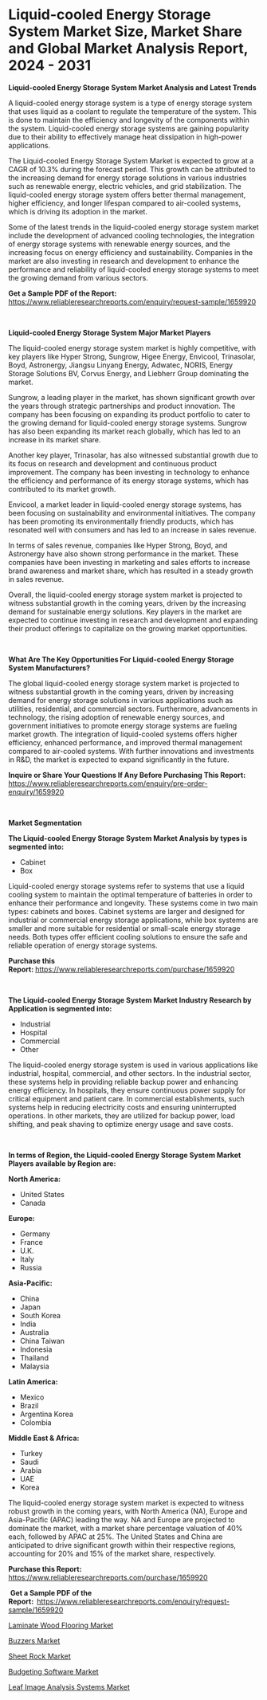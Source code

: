 <p><h1>Liquid-cooled Energy Storage System Market Size, Market Share and Global Market Analysis Report, 2024 - 2031</h1></p><p><strong>Liquid-cooled Energy Storage System Market Analysis and Latest Trends</strong></p>
<p><p>A liquid-cooled energy storage system is a type of energy storage system that uses liquid as a coolant to regulate the temperature of the system. This is done to maintain the efficiency and longevity of the components within the system. Liquid-cooled energy storage systems are gaining popularity due to their ability to effectively manage heat dissipation in high-power applications.</p><p>The Liquid-cooled Energy Storage System Market is expected to grow at a CAGR of 10.3% during the forecast period. This growth can be attributed to the increasing demand for energy storage solutions in various industries such as renewable energy, electric vehicles, and grid stabilization. The liquid-cooled energy storage system offers better thermal management, higher efficiency, and longer lifespan compared to air-cooled systems, which is driving its adoption in the market.</p><p>Some of the latest trends in the liquid-cooled energy storage system market include the development of advanced cooling technologies, the integration of energy storage systems with renewable energy sources, and the increasing focus on energy efficiency and sustainability. Companies in the market are also investing in research and development to enhance the performance and reliability of liquid-cooled energy storage systems to meet the growing demand from various sectors.</p></p>
<p><strong>Get a Sample PDF of the Report:&nbsp;</strong> <a href="https://www.reliableresearchreports.com/enquiry/request-sample/1659920">https://www.reliableresearchreports.com/enquiry/request-sample/1659920</a></p>
<p>&nbsp;</p>
<p><strong>Liquid-cooled Energy Storage System Major Market Players</strong></p>
<p><p>The liquid-cooled energy storage system market is highly competitive, with key players like Hyper Strong, Sungrow, Higee Energy, Envicool, Trinasolar, Boyd, Astronergy, Jiangsu Linyang Energy, Adwatec, NORIS, Energy Storage Solutions BV, Corvus Energy, and Liebherr Group dominating the market.</p><p>Sungrow, a leading player in the market, has shown significant growth over the years through strategic partnerships and product innovation. The company has been focusing on expanding its product portfolio to cater to the growing demand for liquid-cooled energy storage systems. Sungrow has also been expanding its market reach globally, which has led to an increase in its market share.</p><p>Another key player, Trinasolar, has also witnessed substantial growth due to its focus on research and development and continuous product improvement. The company has been investing in technology to enhance the efficiency and performance of its energy storage systems, which has contributed to its market growth.</p><p>Envicool, a market leader in liquid-cooled energy storage systems, has been focusing on sustainability and environmental initiatives. The company has been promoting its environmentally friendly products, which has resonated well with consumers and has led to an increase in sales revenue.</p><p>In terms of sales revenue, companies like Hyper Strong, Boyd, and Astronergy have also shown strong performance in the market. These companies have been investing in marketing and sales efforts to increase brand awareness and market share, which has resulted in a steady growth in sales revenue.</p><p>Overall, the liquid-cooled energy storage system market is projected to witness substantial growth in the coming years, driven by the increasing demand for sustainable energy solutions. Key players in the market are expected to continue investing in research and development and expanding their product offerings to capitalize on the growing market opportunities.</p></p>
<p>&nbsp;</p>
<p><strong>What Are The Key Opportunities For Liquid-cooled Energy Storage System Manufacturers?</strong></p>
<p><p>The global liquid-cooled energy storage system market is projected to witness substantial growth in the coming years, driven by increasing demand for energy storage solutions in various applications such as utilities, residential, and commercial sectors. Furthermore, advancements in technology, the rising adoption of renewable energy sources, and government initiatives to promote energy storage systems are fueling market growth. The integration of liquid-cooled systems offers higher efficiency, enhanced performance, and improved thermal management compared to air-cooled systems. With further innovations and investments in R&D, the market is expected to expand significantly in the future.</p></p>
<p><strong>Inquire or Share Your Questions If Any Before Purchasing This Report:</strong> <a href="https://www.reliableresearchreports.com/enquiry/pre-order-enquiry/1659920">https://www.reliableresearchreports.com/enquiry/pre-order-enquiry/1659920</a></p>
<p>&nbsp;</p>
<p><strong>Market Segmentation</strong></p>
<p><strong>The Liquid-cooled Energy Storage System Market Analysis by types is segmented into:</strong></p>
<p><ul><li>Cabinet</li><li>Box</li></ul></p>
<p><p>Liquid-cooled energy storage systems refer to systems that use a liquid cooling system to maintain the optimal temperature of batteries in order to enhance their performance and longevity. These systems come in two main types: cabinets and boxes. Cabinet systems are larger and designed for industrial or commercial energy storage applications, while box systems are smaller and more suitable for residential or small-scale energy storage needs. Both types offer efficient cooling solutions to ensure the safe and reliable operation of energy storage systems.</p></p>
<p><strong>Purchase this Report:&nbsp;</strong><a href="https://www.reliableresearchreports.com/purchase/1659920">https://www.reliableresearchreports.com/purchase/1659920</a></p>
<p>&nbsp;</p>
<p><strong>The Liquid-cooled Energy Storage System Market Industry Research by Application is segmented into:</strong></p>
<p><ul><li>Industrial</li><li>Hospital</li><li>Commercial</li><li>Other</li></ul></p>
<p><p>The liquid-cooled energy storage system is used in various applications like industrial, hospital, commercial, and other sectors. In the industrial sector, these systems help in providing reliable backup power and enhancing energy efficiency. In hospitals, they ensure continuous power supply for critical equipment and patient care. In commercial establishments, such systems help in reducing electricity costs and ensuring uninterrupted operations. In other markets, they are utilized for backup power, load shifting, and peak shaving to optimize energy usage and save costs.</p></p>
<p>&nbsp;</p>
<p><strong>In terms of Region, the Liquid-cooled Energy Storage System Market Players available by Region are:</strong></p>
<p>
    <p> <strong> North America: </strong>
        <ul>
            <li>United States</li>
            <li>Canada</li>
        </ul>
        </p> 
    <p> <strong> Europe: </strong>
        <ul>
            <li>Germany</li>
            <li>France</li>
            <li>U.K.</li>
            <li>Italy</li>
            <li>Russia</li>
        </ul>
        </p> 
    <p> <strong> Asia-Pacific: </strong>
        <ul>
            <li>China</li>
            <li>Japan</li>
            <li>South Korea</li>
            <li>India</li>
            <li>Australia</li>
            <li>China Taiwan</li>
            <li>Indonesia</li>
            <li>Thailand</li>
            <li>Malaysia</li>
        </ul>
        </p> 
    <p> <strong> Latin America: </strong>
        <ul>
            <li>Mexico</li>
            <li>Brazil</li>
            <li>Argentina Korea</li>
            <li>Colombia</li>
        </ul>
        </p> 
    <p> <strong> Middle East & Africa: </strong>
        <ul>
            <li>Turkey</li>
            <li>Saudi</li>
            <li>Arabia</li>
            <li>UAE</li>
            <li>Korea</li>
        </ul>
    </p>
    </p>
<p><p>The liquid-cooled energy storage system market is expected to witness robust growth in the coming years, with North America (NA), Europe and Asia-Pacific (APAC) leading the way. NA and Europe are projected to dominate the market, with a market share percentage valuation of 40% each, followed by APAC at 25%. The United States and China are anticipated to drive significant growth within their respective regions, accounting for 20% and 15% of the market share, respectively.</p></p>
<p><strong>Purchase this Report: </strong><a href="https://www.reliableresearchreports.com/purchase/1659920">https://www.reliableresearchreports.com/purchase/1659920</a></p>
<p>&nbsp;<strong>Get a Sample PDF of the Report:&nbsp;&nbsp;</strong><a href="https://www.reliableresearchreports.com/enquiry/request-sample/1659920">https://www.reliableresearchreports.com/enquiry/request-sample/1659920</a></p>
<p><strong></strong></p>
<p><p><a href="https://view.publitas.com/reportprime-1/laminate-wood-flooring-market-research-report-provides-critical-insights-that-can-help-shape-business-development-and-investment-strategies/">Laminate Wood Flooring Market</a></p><p><a href="https://lydian-appliance-61d.notion.site/Buzzers-Market-Size-Focuses-on-Market-Dynamics-In-Depth-Analysis-and-Future-Projections-of-its-Mark-6ae603183c5f49a6b274df604d836310">Buzzers Market</a></p><p><a href="https://view.publitas.com/reportprime-1/sheet-rock-market-research-report-unlocks-analysis-on-the-market-financial-status-market-size-and-market-revenue-upto-2031/">Sheet Rock Market</a></p><p><a href="https://forested-sushi-9b0.notion.site/Budgeting-Software-Market-Size-Growth-and-Forecast-from-2024-2031-f482746afe4541a5b8dee64ab08377b3">Budgeting Software Market</a></p><p><a href="https://summer-dogwood-3e9.notion.site/Leaf-Image-Analysis-Systems-Market-Size-Reflecting-a-Forecast-Till-2031-Market-By-Type-By-Applicat-4c3076253c6e46b2987faf6e50490f81">Leaf Image Analysis Systems Market</a></p></p>